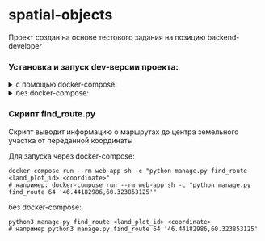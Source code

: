 # spatial-objects
Проект создан на основе тестового задания на позицию backend-developer

### Установка и запуск dev-версии проекта:
<details>
<summary>с помощью docker-compose:</summary>

Клонируйте репозиторий:
```shell
git clone https://github.com/evgen4ikrus/spatial-objects.git
```
Скачайте и соберите докер-образы с помощью Docker-Сompose:
```shell
docker-compose build
``` 
Запустите докер-контейнеры:
``` shell
docker-compose up
```
В новом терминале накатите свежие миграции БД:
```shell
docker-compose run --rm web-app sh -c "python manage.py migrate"
```
Создайте суперпользователя (логин и пароль пригодиться для доступа к сайту):
```shell
docker-compose run --rm web-app sh -c "python manage.py  createsuperuser"
```
Проверьте, что всё установилось успешно, перейдите по адресу в админку: http://127.0.0.1:8000/admin/

Создайте таблицы в БД:
```shell
docker-compose run --rm web-app sh -c "python manage.py create_db_tables"
```
Наполните таблицы данными из csv-файлов, которые находятся в директории `db_data`:
```shell
docker-compose run --rm web-app sh -c "python manage.py fill_db"
```

Всё готово. Перейдите по ссылке: http://127.0.0.1:8000/
</details>

<details>
<summary>без docker-compose:</summary>

Клонируйте репозиторий:
```shell
git clone https://github.com/evgen4ikrus/spatial-objects.git
```
Перейдите в директорию проекта:
```commandline
cd spatial_objects/
```
У вас уже должна быть создана БД PostgreSQL. (Если ее нет, создайте, например можете воспользоваться [инструкцией](https://www.digitalocean.com/community/tutorials/how-to-install-and-use-postgresql-on-ubuntu-20-04))

Создайте файл .env и запишите в него переменные окружения связанные с БД в формате `KEY=VALUE` (`DB_HOST`, `DB_NAME`, 
`DB_USER`, `DB_PASSWORD`), например:
```
DB_HOST=localhost
DB_NAME=dbname
DB_USER=dbuser
DB_PASSWORD=pass
```

Создайте и активируйте виртуальное окружение:
```shell
python3 -m venv venv
source venv/bin/activate
```
Установите зависимости:
```shell
pip install -r requirements.txt
```
Накатите свежие миграции БД:
```shell
python3 manage.py migrate
```
Создайте суперпользователя (логин и пароль пригодиться для доступа к сайту):
```shell
python3 manage.py  createsuperuser
```
Проверьте, что всё установилось успешно, перейдите по адресу в админку: http://127.0.0.1:8000/admin/

Создайте таблицы в БД:
```shell
python3 manage.py create_db_tables
```
Наполните таблицы данными из csv-файлов, которые находятся в директории `db_data`:
```shell
python3 manage.py fill_db
```
Запустите web-приложение:
```shell
python3 manage.py runserver
```
Всё готово. Перейдите по ссылке: http://127.0.0.1:8000/
</details>

### Скрипт find_route.py
Скрипт выводит информацию о маршрутах до центра земельного участка от переданной координаты

Для запуска через docker-compose:
```shell
docker-compose run --rm web-app sh -c "python manage.py find_route <land_plot_id> <coordinate>"
# например: docker-compose run --rm web-app sh -c "python manage.py find_route 64 '46.44182986,60.323853125'"
```
без docker-compose:
```shell
python3 manage.py find_route <land_plot_id> <coordinate>
# например python3 manage.py find_route 64 '46.44182986,60.323853125'
```
